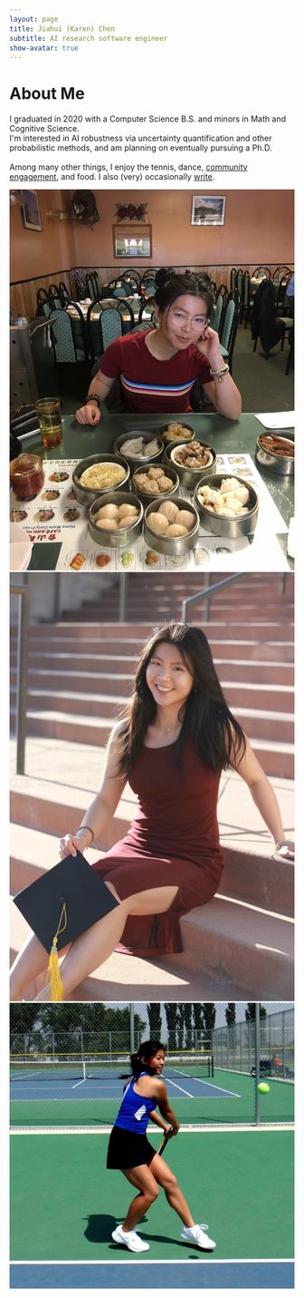 ```yaml
---
layout: page
title: Jiahui (Karen) Chen
subtitle: AI research software engineer
show-avatar: true
---
```

# About Me  

I graduated in 2020 with a Computer Science B.S. and minors in Math and Cognitive Science.  
I'm interested in AI robustness via uncertainty quantification and other probabilistic methods,
and am planning on eventually pursuing a Ph.D.  
<br/>
Among many other things, I enjoy the tennis, dance, [community engagement](https://www.codetenderloin.org/blog), and food. 
I also (very) occasionally [write](https://medium.com/@jiahui.k.chen).


<div position="relative" style="width:100%;height:500px">
  <div class="imgContainer">
  <!-- All image dimensions in imgContainer -->
    <img class="about-me-img" src="/img/dimsum_2000l.jpg">
  </div>
  <div class="imgContainer">
    <img class="about-me-img" src="/img/grad_2000l.jpg">
  </div>
  <div class="imgContainer">
    <img class="about-me-img" src="/img/tennis_sqr.jpg">
  </div>
</div>
<div style="width:800px">
